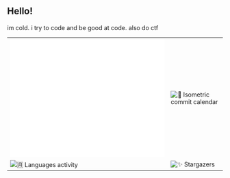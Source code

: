 ## Hello!

im cold. i try to code and be good at code. also do ctf 

<table>
  <tr>
    <td><img src="metrics/metrics.base.svg" alt="🗃️ Base content"></td>
    <td><img src="https://cdn.jsdelivr.net/gh/colding10/colding10/metrics/metrics.isocalendar.svg?v=1" alt="📅 Isometric commit calendar"></td>
  </tr>
  <tr>
    <td><img src="https://cdn.jsdelivr.net/gh/colding10/colding10/metrics/metrics.languages.svg?v=1" alt="🈷️ Languages activity"></td>
    <td><img src="https://cdn.jsdelivr.net/gh/colding10/colding10/metrics/metrics.stargazers.svg?v=1" alt="✨ Stargazers"></td>
  </tr>
</table>
